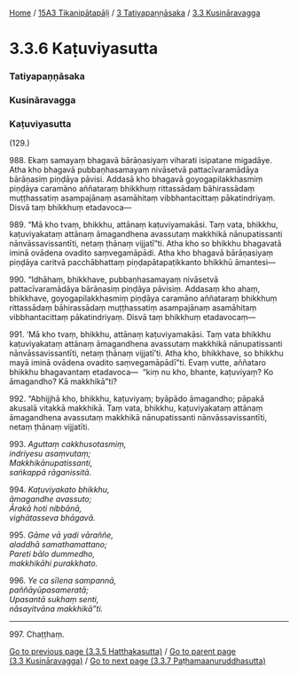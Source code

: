 
[Home](/) / [15A3 Tikanipātapāḷi](/tipitaka/15A3.md) / [3 Tatiyapaṇṇāsaka](/tipitaka/15A3/3.md) / [3.3 Kusināravagga](/tipitaka/15A3/3/3.3.md)

# 3.3.6 Kaṭuviyasutta

### Tatiyapaṇṇāsaka

### Kusināravagga

### Kaṭuviyasutta

(129.)

988\. Ekaṃ samayaṃ bhagavā bārāṇasiyaṃ viharati isipatane migadāye. Atha kho bhagavā pubbaṇhasamayaṃ nivāsetvā pattacīvaramādāya bārāṇasiṃ piṇḍāya pāvisi. Addasā kho bhagavā goyogapilakkhasmiṃ piṇḍāya caramāno aññataraṃ bhikkhuṃ rittassādaṃ bāhirassādaṃ muṭṭhassatiṃ asampajānaṃ asamāhitaṃ vibbhantacittaṃ pākatindriyaṃ. Disvā taṃ bhikkhuṃ etadavoca—

989\. “Mā kho tvaṃ, bhikkhu, attānaṃ kaṭuviyamakāsi. Taṃ vata, bhikkhu, kaṭuviyakataṃ attānaṃ āmagandhena avassutaṃ makkhikā nānupatissanti nānvāssavissantīti, netaṃ ṭhānaṃ vijjatī”ti. Atha kho so bhikkhu bhagavatā iminā ovādena ovadito saṃvegamāpādi. Atha kho bhagavā bārāṇasiyaṃ piṇḍāya caritvā pacchābhattaṃ piṇḍapātapaṭikkanto bhikkhū āmantesi—

990\. “Idhāhaṃ, bhikkhave, pubbaṇhasamayaṃ nivāsetvā pattacīvaramādāya bārāṇasiṃ piṇḍāya pāvisiṃ. Addasaṃ kho ahaṃ, bhikkhave, goyogapilakkhasmiṃ piṇḍāya caramāno aññataraṃ bhikkhuṃ rittassādaṃ bāhirassādaṃ muṭṭhassatiṃ asampajānaṃ asamāhitaṃ vibbhantacittaṃ pākatindriyaṃ. Disvā taṃ bhikkhuṃ etadavocaṃ—

991\. ‘Mā kho tvaṃ, bhikkhu, attānaṃ kaṭuviyamakāsi. Taṃ vata bhikkhu kaṭuviyakataṃ attānaṃ āmagandhena avassutaṃ makkhikā nānupatissanti nānvāssavissantīti, netaṃ ṭhānaṃ vijjatī’ti. Atha kho, bhikkhave, so bhikkhu mayā iminā ovādena ovadito saṃvegamāpādī”ti. Evaṃ vutte, aññataro bhikkhu bhagavantaṃ etadavoca—  “kiṃ nu kho, bhante, kaṭuviyaṃ? Ko āmagandho? Kā makkhikā”ti?

992\. “Abhijjhā kho, bhikkhu, kaṭuviyaṃ; byāpādo āmagandho; pāpakā akusalā vitakkā makkhikā. Taṃ vata, bhikkhu, kaṭuviyakataṃ attānaṃ āmagandhena avassutaṃ makkhikā nānupatissanti nānvāssavissantīti, netaṃ ṭhānaṃ vijjatīti.

993\. _Aguttaṃ cakkhusotasmiṃ,_  
_indriyesu asaṃvutaṃ;_  
_Makkhikānupatissanti,_  
_saṅkappā rāganissitā._  


994\. _Kaṭuviyakato bhikkhu,_  
_āmagandhe avassuto;_  
_Ārakā hoti nibbānā,_  
_vighātasseva bhāgavā._  


995\. _Gāme vā yadi vāraññe,_  
_aladdhā samathamattano;_  
_Pareti bālo dummedho,_  
_makkhikāhi purakkhato._  


996\. _Ye ca sīlena sampannā,_  
_paññāyūpasameratā;_  
_Upasantā sukhaṃ senti,_  
_nāsayitvāna makkhikā”ti._  


---

997\. Chaṭṭhaṃ.



[Go to previous page (3.3.5 Hatthakasutta)](/tipitaka/15A3/3/3.3/3.3.5.md) / [Go to parent page (3.3 Kusināravagga)](/tipitaka/15A3/3/3.3.md) / [Go to next page (3.3.7 Paṭhamaanuruddhasutta)](/tipitaka/15A3/3/3.3/3.3.7.md)


